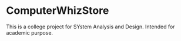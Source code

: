 # ComputerWhizStore

This is a college project for SYstem Analysis and Design. Intended for academic purpose.
